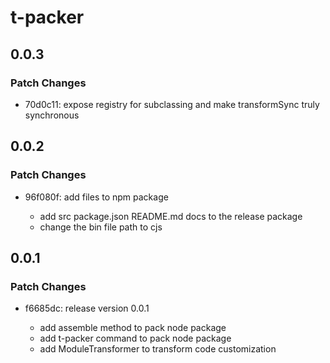 # t-packer

## 0.0.3

### Patch Changes

- 70d0c11: expose registry for subclassing and make transformSync truly synchronous

## 0.0.2

### Patch Changes

- 96f080f: add files to npm package

  - add src package.json README.md docs to the release package
  - change the bin file path to cjs

## 0.0.1

### Patch Changes

- f6685dc: release version 0.0.1

  - add assemble method to pack node package
  - add t-packer command to pack node package
  - add ModuleTransformer to transform code customization
